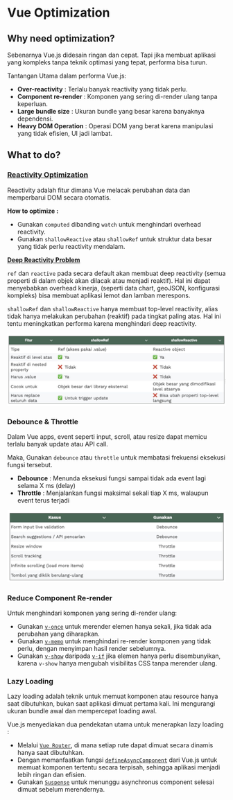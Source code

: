 # Vue Optimization

## Why need optimization?
Sebenarnya Vue.js didesain ringan dan cepat. Tapi jika membuat aplikasi yang kompleks tanpa teknik optimasi yang tepat, performa bisa turun.

Tantangan Utama dalam performa Vue.js:
- **Over-reactivity** : Terlalu banyak reactivity yang tidak perlu.
- **Component re-render** : Komponen yang sering di-render ulang tanpa keperluan.
- **Large bundle size** : Ukuran bundle yang besar karena banyaknya dependensi.
- **Heavy DOM Operation** : Operasi DOM yang berat karena manipulasi yang tidak efisien, UI jadi lambat.

## What to do?

### [Reactivity Optimization](https://vuejs.org/guide/best-practices/performance#reduce-reactivity-overhead-for-large-immutable-structures)
Reactivity adalah fitur dimana Vue melacak perubahan data dan memperbarui DOM secara otomatis.

**How to optimize :**
- Gunakan `computed` dibanding `watch` untuk menghindari overhead reactivity.
- Gunakan `shallowReactive` atau `shallowRef` untuk struktur data besar yang tidak perlu reactivity mendalam.

[**Deep Reactivity Problem**](https://vuejs.org/guide/extras/reactivity-in-depth#reactivity-in-depth)

`ref` dan `reactive` pada secara default akan membuat deep reactivity (semua properti di dalam objek akan dilacak atau menjadi reaktif). Hal ini dapat menyebabkan overhead kinerja, (seperti data chart, geoJSON, konfigurasi kompleks) bisa membuat aplikasi lemot dan lamban merespons.

`shallowRef` dan `shallowReactive` hanya membuat top-level reactivity, alias tidak hanya melakukan perubahan (reaktif) pada tingkat paling atas. Hal ini tentu meningkatkan performa karena menghindari deep reactivity.

<img src="./assets/reactivity.png"/>

### Debounce & Throttle
Dalam Vue apps, event seperti input, scroll, atau resize dapat memicu terlalu banyak update atau API call. 

Maka, Gunakan `debounce` atau `throttle` untuk membatasi frekuensi eksekusi fungsi tersebut.
- **Debounce** : Menunda eksekusi fungsi sampai tidak ada event lagi selama X ms (delay)
- **Throttle** : Menjalankan fungsi maksimal sekali tiap X ms, walaupun event terus terjadi

<img src="./assets/debounce.png"/>

### Reduce Component Re-render
Untuk menghindari komponen yang sering di-render ulang:
- Gunakan [`v-once`](https://vuejs.org/api/built-in-directives.html#v-once) untuk merender elemen hanya sekali, jika tidak ada perubahan yang diharapkan.
- Gunakan [`v-memo`](https://vuejs.org/api/built-in-directives.html#v-memo) untuk menghindari re-render komponen yang tidak perlu, dengan menyimpan hasil render sebelumnya.
- Gunakan [`v-show`](https://vuejs.org/api/built-in-directives.html#v-show) daripada [`v-if`](https://vuejs.org/api/built-in-directives.html#v-if) jika elemen hanya perlu disembunyikan, karena `v-show` hanya mengubah visibilitas CSS tanpa merender ulang.  

### Lazy Loading
Lazy loading adalah teknik untuk memuat komponen atau resource hanya saat dibutuhkan, bukan saat aplikasi dimuat pertama kali. Ini mengurangi ukuran bundle awal dan mempercepat loading awal.

Vue.js menyediakan dua pendekatan utama untuk menerapkan lazy loading :  
- Melalui [`Vue Router`](https://router.vuejs.org/guide/advanced/lazy-loading.html), di mana setiap rute dapat dimuat secara dinamis hanya saat dibutuhkan. 
- Dengan memanfaatkan fungsi [`defineAsyncComponent`](https://vuejs.org/guide/components/async#async-components) dari Vue.js untuk memuat komponen tertentu secara terpisah, sehingga aplikasi menjadi lebih ringan dan efisien.
- Gunakan [`Suspense`](https://vuejs.org/guide/built-ins/suspense) untuk menunggu asynchronus component selesai dimuat sebelum merendernya.

